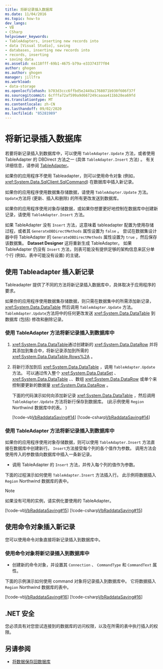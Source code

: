 ```yaml
---
title: 将新记录插入数据库
ms.date: 11/04/2016
ms.topic: how-to
dev_langs:
- VB
- CSharp
helpviewer_keywords:
- TableAdapters, inserting new records into
- data [Visual Studio], saving
- databases, inserting new records into
- records, inserting
- saving data
ms.assetid: ea118fff-69b1-4675-b79a-e33374377f04
author: ghogen
ms.author: ghogen
manager: jillfra
ms.workload:
- data-storage
ms.openlocfilehash: b703d3ccc6ffbd5e2449a1768071b930f606f37f
ms.sourcegitcommit: 6cfffa72af599a9d667249caaaa411bb28ea69fd
ms.translationtype: MT
ms.contentlocale: zh-CN
ms.lasthandoff: 09/02/2020
ms.locfileid: "85281989"
---
```

# <a name="insert-new-records-into-a-database"></a>将新记录插入数据库

若要将新记录插入到数据库中，可以使用 `TableAdapter.Update` 方法，或者使用 TableAdapter 的 DBDirect 方法之一 (具体 `TableAdapter.Insert` 方法) 。 有关详细信息，请参阅 [TableAdapter](../data-tools/create-and-configure-tableadapters.md)。

如果你的应用程序不使用 Tableadapter，则可以使用命令对象 (例如，  <xref:System.Data.SqlClient.SqlCommand>) 在数据库中插入新记录。

如果你的应用程序使用数据集存储数据，请使用 `TableAdapter.Update` 方法。 `Update`方法将 (更新、插入和删除) 的所有更改发送到数据库。

如果你的应用程序使用对象存储数据，或如果你想要更好地控制在数据库中创建新记录，请使用 `TableAdapter.Insert` 方法。

如果 TableAdapter 没有 `Insert` 方法，这意味着 tableadapter 配置为使用存储过程，或者其 `GenerateDBDirectMethods` 属性设置为 `false` 。 尝试在数据集设计器中将 TableAdapter 的 `GenerateDBDirectMethods` 属性设置为 `true` ，然后保存该数据集。 **Dataset Designer** 这将重新生成 TableAdapter。 如果 TableAdapter 仍没有 `Insert` 方法，则表可能没有提供足够的架构信息来区分单个行 (例如，表中可能没有设置) 的主键。

## <a name="insert-new-records-by-using-tableadapters"></a>使用 Tableadapter 插入新记录

Tableadapter 提供了不同的方法将新记录插入数据库中，具体取决于应用程序的要求。

如果你的应用程序使用数据集存储数据，则只需在数据集中的所需添加新记录， <xref:System.Data.DataTable> 然后调用 `TableAdapter.Update` 方法。 `TableAdapter.Update`方法将中的任何更改发送 <xref:System.Data.DataTable> 到数据库 (包括) 修改和删除记录。

### <a name="to-insert-new-records-into-a-database-by-using-the-tableadapterupdate-method"></a>使用 TableAdapter 方法将新记录插入到数据库中

1. <xref:System.Data.DataTable>通过创建新的 <xref:System.Data.DataRow> 并将其添加到集合中，将新记录添加到所需的 <xref:System.Data.DataTable.Rows%2A> 。

2. 将新行添加到后 <xref:System.Data.DataTable> ，调用 `TableAdapter.Update` 方法。 可以通过传入整个 <xref:System.Data.DataSet> 、 <xref:System.Data.DataTable> 、、数组 <xref:System.Data.DataRow> 或单个来控制要更新的数据量 <xref:System.Data.DataRow> 。

   下面的代码演示如何向添加新记录 <xref:System.Data.DataTable> ，然后调用 `TableAdapter.Update` 方法将新行保存到数据库。  (此示例使用 `Region` Northwind 数据库中的表。 ) 

   [!code-vb[VbRaddataSaving#14](../data-tools/codesnippet/VisualBasic/insert-new-records-into-a-database_1.vb)]
   [!code-csharp[VbRaddataSaving#14](../data-tools/codesnippet/CSharp/insert-new-records-into-a-database_1.cs)]

### <a name="to-insert-new-records-into-a-database-by-using-the-tableadapterinsert-method"></a>使用 TableAdapter 方法将新记录插入到数据库中

如果你的应用程序使用对象存储数据，则可以使用 `TableAdapter.Insert` 方法直接在数据库中创建新行。 `Insert`方法接受每个列的各个值作为参数。 调用方法会使用传入的参数值向数据库中插入一条新记录。

- 调用 TableAdapter 的 `Insert` 方法，并传入每个列的值作为参数。

下面的过程演示如何使用 `TableAdapter.Insert` 方法插入行。 此示例将数据插入 `Region` Northwind 数据库的表中。

> [!NOTE]
> 如果没有可用的实例，请实例化要使用的 TableAdapter。

[!code-vb[VbRaddataSaving#15](../data-tools/codesnippet/VisualBasic/insert-new-records-into-a-database_2.vb)]
[!code-csharp[VbRaddataSaving#15](../data-tools/codesnippet/CSharp/insert-new-records-into-a-database_2.cs)]

## <a name="insert-new-records-by-using-command-objects"></a>使用命令对象插入新记录

您可以使用命令对象直接将新记录插入到数据库中。

### <a name="to-insert-new-records-into-a-database-by-using-command-objects"></a>使用命令对象将新记录插入到数据库中

- 创建新的命令对象，并设置其 `Connection` 、 `CommandType` 和 `CommandText` 属性。

下面的示例演示如何使用 command 对象将记录插入到数据库中。 它将数据插入 `Region` Northwind 数据库的表中。

[!code-vb[VbRaddataSaving#16](../data-tools/codesnippet/VisualBasic/insert-new-records-into-a-database_3.vb)]
[!code-csharp[VbRaddataSaving#16](../data-tools/codesnippet/CSharp/insert-new-records-into-a-database_3.cs)]

## <a name="net-security"></a>.NET 安全

您必须具有对您尝试连接到的数据库的访问权限，以及在所需的表中执行插入的权限。

## <a name="see-also"></a>另请参阅

- [将数据保存回数据库](../data-tools/save-data-back-to-the-database.md)
